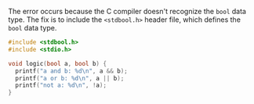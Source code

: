 The error occurs because the C compiler doesn't recognize the `bool` data type. The fix is to include the `<stdbool.h>` header file, which defines the `bool` data type.

```c
#include <stdbool.h>
#include <stdio.h>

void logic(bool a, bool b) {
  printf("a and b: %d\n", a && b);
  printf("a or b: %d\n", a || b);
  printf("not a: %d\n", !a);
}
```
